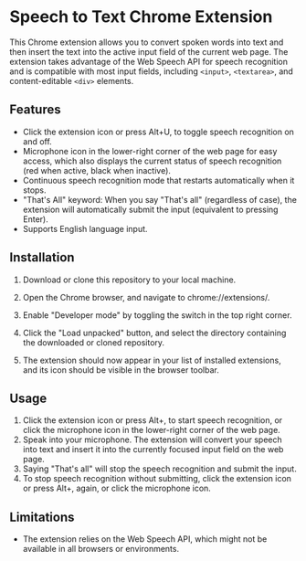 # Speech to Text Chrome Extension


This Chrome extension allows you to convert spoken words into text and then insert the text into the active input field of the current web page. The extension takes advantage of the Web Speech API for speech recognition and is compatible with most input fields, including `<input>`, `<textarea>`, and content-editable `<div>` elements.
## Features
* Click the extension icon or press Alt+U, to toggle speech recognition on and off.
* Microphone icon in the lower-right corner of the web page for easy access, which also displays the current status of speech recognition (red when active, black when inactive).
* Continuous speech recognition mode that restarts automatically when it stops.
* "That's All" keyword: When you say "That's all" (regardless of case), the extension will automatically submit the input (equivalent to pressing Enter).
* Supports English language input.
## Installation
1. Download or clone this repository to your local machine.

2. Open the Chrome browser, and navigate to chrome://extensions/.

3. Enable "Developer mode" by toggling the switch in the top right corner.

4. Click the "Load unpacked" button, and select the directory containing the downloaded or cloned repository.

5. The extension should now appear in your list of installed extensions, and its icon should be visible in the browser toolbar.

## Usage
1. Click the extension icon or press Alt+, to start speech recognition, or click the microphone icon in the lower-right corner of the web page.
2. Speak into your microphone. The extension will convert your speech into text and insert it into the currently focused input field on the web page.
3. Saying "That's all" will stop the speech recognition and submit the input.
4. To stop speech recognition without submitting, click the extension icon or press Alt+, again, or click the microphone icon.

## Limitations
* The extension relies on the Web Speech API, which might not be available in all browsers or environments.